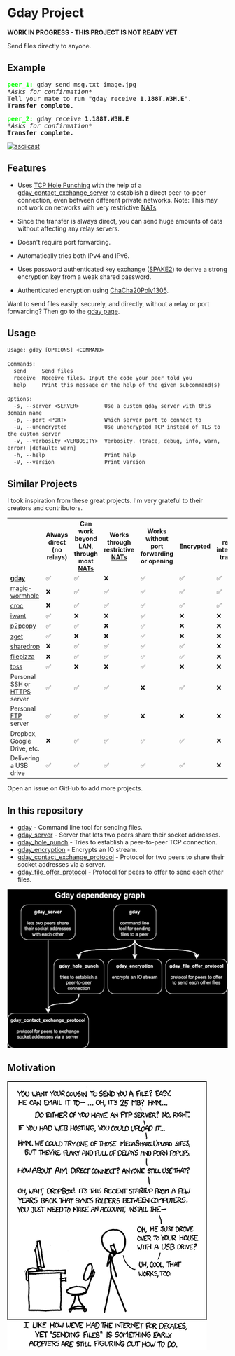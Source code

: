 # Gday Project

**WORK IN PROGRESS - THIS PROJECT IS NOT READY YET**

Send files directly to anyone.

## Example

<pre>
<b style="color:lime;">peer_1:</b> gday send msg.txt image.jpg
<i>*Asks for confirmation*</i>
Tell your mate to run "gday receive <b>1.188T.W3H.E</b>".
<b>Transfer complete.</b>
</pre>

<pre>
<b style="color:lime;">peer_2:</b> gday receive <b>1.188T.W3H.E</b>
<i>*Asks for confirmation*</i>
<b>Transfer complete.</b>
</pre>

[![asciicast](https://asciinema.org/a/662397.svg)](https://asciinema.org/a/662397)

## Features

- Uses [TCP Hole Punching](https://bford.info/pub/net/p2pnat/)
with the help of a [gday_contact_exchange_server](/gday_contact_exchange_server/)
to establish a direct peer-to-peer connection,
even between different private networks.
Note: This may not work on networks with very restrictive [NATs](https://en.wikipedia.org/wiki/Network_address_translation).

- Since the transfer is always direct,
  you can send huge amounts of data without affecting any relay servers.

- Doesn't require port forwarding.

- Automatically tries both IPv4 and IPv6.

- Uses password authenticated key exchange ([SPAKE2](https://datatracker.ietf.org/doc/rfc9382/))
to derive a strong encryption key from a weak shared password.

- Authenticated encryption using [ChaCha20Poly1305](https://en.wikipedia.org/wiki/ChaCha20-Poly1305).

Want to send files easily, securely, and directly, without a relay or port forwarding?
Then go to the [gday page](gday/README.md).

## Usage
```
Usage: gday [OPTIONS] <COMMAND>

Commands:
  send     Send files
  receive  Receive files. Input the code your peer told you
  help     Print this message or the help of the given subcommand(s)

Options:
  -s, --server <SERVER>        Use a custom gday server with this domain name
  -p, --port <PORT>            Which server port to connect to
  -u, --unencrypted            Use unencrypted TCP instead of TLS to the custom server
  -v, --verbosity <VERBOSITY>  Verbosity. (trace, debug, info, warn, error) [default: warn]
  -h, --help                   Print help
  -V, --version                Print version
```

## Similar Projects

I took inspiration from these great projects.
I'm very grateful to their creators and contributors.

<table>
    <tr>
        <th></th>
        <th>Always direct (no relays)</th>
        <th>Can work beyond LAN, through most <a href="https://en.wikipedia.org/wiki/Network_address_translation">NATs</a></th>
        <th>Works through restrictive <a href="https://en.wikipedia.org/wiki/Network_address_translation">NATs</a></th>
        <th>Works without port forwarding or opening</th>
        <th>Encrypted</th>
        <th>Can resume interrupted transfers</th>
        <th>Free & open source</th>
    </tr>
    <tr>
        <td><strong><a href="https://github.com/manforowicz/gday">gday</a></strong></td>
        <td>✅</td>
        <td>✅</td>
        <td>❌</td>
        <td>✅</td>
        <td>✅</td>
        <td>✅</td>
        <td>✅</td>
    </tr>
    <tr>
        <td><a href="https://github.com/magic-wormhole/magic-wormhole">magic-wormhole</a></td>
        <td>❌</td>
        <td>✅</td>
        <td>✅</td>
        <td>✅</td>
        <td>✅</td>
        <td>✅</td>
        <td>✅</td>
    </tr>
    <tr>
        <td><a href="https://github.com/schollz/croc">croc</a></td>
        <td>❌</td>
        <td>✅</td>
        <td>✅</td>
        <td>✅</td>
        <td>✅</td>
        <td>✅</td>
        <td>✅</td>
    </tr>
    <tr>
        <td><a href="https://github.com/nirvik/iWant">iwant</a></td>
        <td>✅</td>
        <td>❌</td>
        <td>❌</td>
        <td>✅</td>
        <td>❌</td>
        <td>❌</td>
        <td>✅</td>
    </tr>
    <tr>
        <td><a href="https://github.com/psantosl/p2pcopy">p2pcopy</a></td>
        <td>✅</td>
        <td>✅</td>
        <td>❌</td>
        <td>✅</td>
        <td>❌</td>
        <td>❌</td>
        <td>✅</td>
    </tr>
    <tr>
        <td><a href="https://github.com/nils-werner/zget">zget</a></td>
        <td>✅</td>
        <td>❌</td>
        <td>❌</td>
        <td>✅</td>
        <td>❌</td>
        <td>❌</td>
        <td>✅</td>
    </tr>
    <tr>
        <td><a href="https://github.com/cowbell/sharedrop">sharedrop</a></td>
        <td>❌</td>
        <td>✅</td>
        <td>✅</td>
        <td>✅</td>
        <td>✅</td>
        <td>❌</td>
        <td>✅</td>
    </tr>
    <tr>
        <td><a href="https://github.com/kern/filepizza">filepizza</a></td>
        <td>❌</td>
        <td>✅</td>
        <td>✅</td>
        <td>✅</td>
        <td>✅</td>
        <td>❌</td>
        <td>✅</td>
    </tr>
    <tr>
        <td><a href="https://github.com/zerotier/toss">toss</a></td>
        <td>✅</td>
        <td>❌</td>
        <td>❌</td>
        <td>✅</td>
        <td>❌</td>
        <td>❌</td>
        <td>✅</td>
    </tr>
    <tr>
        <td>Personal <a href="https://en.wikipedia.org/wiki/Secure_Shell">SSH</a> or <a href="https://en.wikipedia.org/wiki/HTTPS">HTTPS</a> server</td>
        <td>✅</td>
        <td>✅</td>
        <td>✅</td>
        <td>❌</td>
        <td>✅</td>
        <td>❌</td>
        <td>✅</td>
    </tr>
    <tr>
        <td>Personal <a href="https://en.wikipedia.org/wiki/File_Transfer_Protocol">FTP</a> server</td>
        <td>✅</td>
        <td>✅</td>
        <td>✅</td>
        <td>❌</td>
        <td>❌</td>
        <td>❌</td>
        <td>✅</td>
    </tr>
    <tr>
        <td>Dropbox, Google Drive, etc.</td>
        <td>❌</td>
        <td>✅</td>
        <td>✅</td>
        <td>✅</td>
        <td>✅</td>
        <td>❌</td>
        <td>❌</td>
    </tr>
    <tr>
        <td>Delivering a USB drive</td>
        <td>✅</td>
        <td>✅</td>
        <td>✅</td>
        <td>✅</td>
        <td>✅</td>
        <td>❌</td>
        <td>❓</td>
    </tr>
</table>

Open an issue on GitHub to add more projects.

## In this repository

- [gday](/gday/) - Command line tool for sending files.
- [gday_server](/gday_server/) - Server that lets two peers share their socket addresses.
- [gday_hole_punch](/gday_hole_punch/) - Tries to establish a peer-to-peer TCP connection.
- [gday_encryption](/gday_encryption/) - Encrypts an IO stream.
- [gday_contact_exchange_protocol](/gday_contact_exchange_protocol/) - Protocol for two peers to share their socket
addresses via a server.
- [gday_file_offer_protocol](/gday_file_offer_protocol/) - Protocol for peers to offer to send each other files.

![gday crate dependency graph](/images/dependency_graph.svg)

## Motivation
![xkcd about sending files](/images/file_transfer.png)